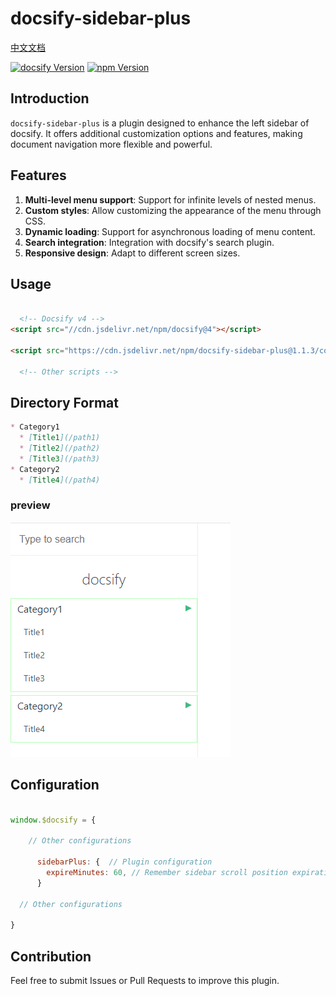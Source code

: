# docsify-sidebar-plus

[中文文档](README_CN.md)

[![docsify Version](https://img.shields.io/badge/docsify-4.13.1+-9055F6)]() [![npm Version](https://img.shields.io/badge/npm-10.9.2+-blue)]()

## Introduction
`docsify-sidebar-plus` is a plugin designed to enhance the left sidebar of docsify. It offers additional customization options and features, making document navigation more flexible and powerful.

## Features
1. **Multi-level menu support**: Support for infinite levels of nested menus.
2. **Custom styles**: Allow customizing the appearance of the menu through CSS.
3. **Dynamic loading**: Support for asynchronous loading of menu content.
4. **Search integration**: Integration with docsify's search plugin.
5. **Responsive design**: Adapt to different screen sizes.

## Usage

  ```html
  
    <!-- Docsify v4 -->
  <script src="//cdn.jsdelivr.net/npm/docsify@4"></script>
  
  <script src="https://cdn.jsdelivr.net/npm/docsify-sidebar-plus@1.1.3/collapsible-sidebar.min.js"></script>
  
    <!-- Other scripts -->
  
  ```

## Directory Format
```markdown
* Category1
  * [Title1](/path1)
  * [Title2](/path2)
  * [Title3](/path3)
* Category2
  * [Title4](/path4)
```

### preview

![](./README.png)


## Configuration

```js

window.$docsify = {

    // Other configurations

      sidebarPlus: {  // Plugin configuration
        expireMinutes: 60, // Remember sidebar scroll position expiration time (minutes)
      }

  // Other configurations

}

```

## Contribution
Feel free to submit Issues or Pull Requests to improve this plugin.